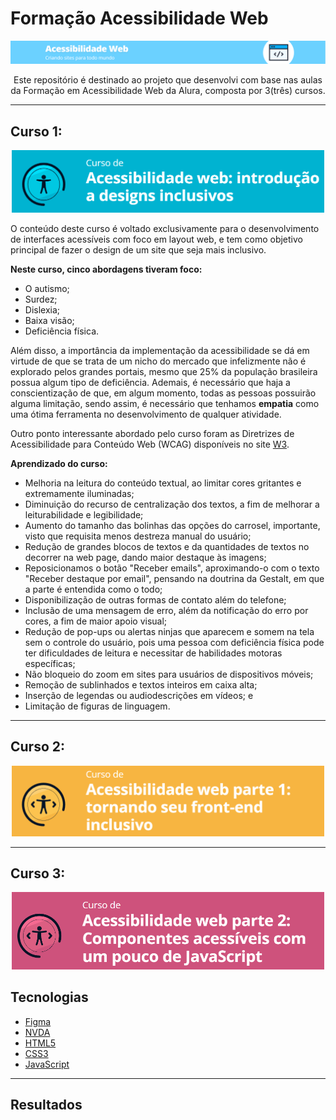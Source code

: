# Formação Acessibilidade Web

<p align="center">
  <a href="https://cursos.alura.com.br/formacao-acessibilidade-web">
    <img src="img/logo-readme.png"/>
  </a>
</p>

<p align="center">Este repositório é destinado ao projeto que desenvolvi com base nas aulas da Formação em Acessibilidade Web da Alura, composta por 3(três) cursos. </p>

<hr>

## Curso 1:

<p align="center">
    <img src="img/curso1.png" width=500px/>
</p>

<p>O conteúdo deste curso é voltado exclusivamente para o desenvolvimento de interfaces acessíveis com foco em layout web, e tem como objetivo principal de fazer o design de um site que seja mais inclusivo.<p>

**Neste curso, cinco abordagens tiveram foco:**

- O autismo;
- Surdez;
- Dislexia;
- Baixa visão;
- Deficiência física.

<p>Além disso, a importância da implementação da acessibilidade se dá em virtude de que se trata de um nicho do mercado que infelizmente não é explorado pelos grandes portais, mesmo que 25% da população brasileira possua algum tipo de deficiência. Ademais, é necessário que haja a conscientização de que, em algum momento, todas as pessoas possuirão alguma limitação, sendo assim, é necessário que tenhamos <b>empatia</b> como uma ótima ferramenta no desenvolvimento de qualquer atividade.<p>

<p>Outro ponto interessante abordado pelo curso foram as Diretrizes de Acessibilidade para Conteúdo Web (WCAG) disponíveis no site <a href="https://www.w3.org/Translations/WCAG20-pt-br/">W3</a>.<p>

**Aprendizado do curso:**

- Melhoria na leitura do conteúdo textual, ao limitar cores gritantes e extremamente iluminadas;
- Diminuição do recurso de centralização dos textos, a fim de melhorar a leiturabilidade e legibilidade;
- Aumento do tamanho das bolinhas das opções do carrosel, importante, visto que requisita menos destreza manual do usuário;
- Redução de grandes blocos de textos e da quantidades de textos no decorrer na web page, dando maior destaque às imagens;
- Reposicionamos o botão "Receber emails", aproximando-o com o texto "Receber destaque por email", pensando na doutrina da Gestalt, em que a parte é entendida como o todo;
- Disponibilização de outras formas de contato além do telefone;
- Inclusão de uma mensagem de erro, além da notificação do erro por cores, a fim de maior apoio visual;
- Redução de pop-ups ou alertas ninjas que aparecem e somem na tela sem o controle do usuário, pois uma pessoa com deficiência física pode ter dificuldades de leitura e necessitar de habilidades motoras específicas;
- Não bloqueio do zoom em sites para usuários de dispositivos móveis;
- Remoção de sublinhados e textos inteiros em caixa alta;
- Inserção de legendas ou audiodescrições em vídeos; e
- Limitação de figuras de linguagem. 





<hr>



## Curso 2:
<p align="center">
    <img src="img/curso2.png" width=500px/>
</p>

<hr>

## Curso 3: 
<p align="center">
    <img src="img/curso3.png" width=500px/>
</p>

## Tecnologias 

- [Figma](https://www.figma.com/)
- [NVDA](https://www.nvaccess.org/download/)
- [HTML5](https://html.com/)
- [CSS3](https://www.w3.org/Style/CSS/Overview.en.html)
- [JavaScript](https://www.javascript.com/)

<hr>

## Resultados